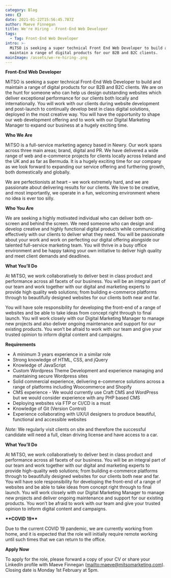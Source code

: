 ```yaml
---
category: Blog
seo: {}
date: 2021-01-22T15:56:45.787Z
author: Maeve Finnegan
title: We're Hiring - Front-End Web Developer
tags:
  - Tag: Front-End Web Developer
intro: >-
  MiTSO is seeking a super technical Front End Web Developer to build and
  maintain a range of digital products for our B2B and B2C clients. 
mainImage: /assets/we-re-hiring-.png
---
```

**Front-End Web Developer** 

MiTSO is seeking a super technical Front-End Web Developer to build and maintain a range of digital products for our B2B and B2C clients. We are on the hunt for someone who can help us design outstanding websites which deliver exceptional performance for our clients both locally and internationally. You will work with our clients during website development and post-launch to continually develop best in class digital solutions, deployed in the most creative way. You will have the opportunity to shape our web development offering and to work with our Digital Marketing Manager to expand our business at a hugely exciting time.

**Who We Are** 

MiTSO is a full-service marketing agency based in Newry. Our work spans across three main areas; brand, digital and PR. We have delivered a wide range of web and e-commerce projects for clients locally across Ireland and the UK and as far as Bermuda. It is a hugely exciting time for our company as we look forward to expanding our service offering and furthering growth, both domestically and globally.  

We are perfectionists at heart – we work extremely hard, and we are passionate about delivering results for our clients. We love to be creative, and most importantly, we operate in a fun, welcoming environment where no idea is ever too silly. 

**Who You Are**

We are seeking a highly motivated individual who can deliver both on-screen and behind the screen. We need someone who can design and develop creative and highly functional digital products while communicating effectively with our clients to deliver what they need. You will be passionate about your work and work on perfecting our digital offering alongside our talented full-service marketing team. You will thrive in a busy office environment and be happy taking your own initiative to deliver high quality and meet client demands and deadlines. 

**What You’ll Do** 

At MiTSO, we work collaboratively to deliver best in class product and performance across all facets of our business. You will be an integral part of our team and work together with our digital and marketing experts to provide high quality web solutions; from building e-commerce platforms through to beautifully designed websites for our clients both near and far. 

You will have sole responsibility for developing the front-end of a range of websites and be able to take ideas from concept right through to final launch. You will work closely with our Digital Marketing Manager to manage new projects and also deliver ongoing maintenance and support for our existing products. You won’t be afraid to work with our team and give your trusted opinion to inform digital content and campaigns. 

**Requirements** 

* A minimum 3 years experience in a similar role 
* Strong knowledge of HTML, CSS, and jQuery 
* Knowledge of JavaScript 
* Custom Wordpress Theme Development and experience managing and maintaining secure Wordpress sites 
* Solid commercial experience, delivering e-commerce solutions across a range of platforms including Woocommerce and Shopify 
* CMS experience - We would currently use Craft CMS and WordPress but we would consider experience with any PHP based CMS 
* Deploying websites via FTP or CI/CD is a must 
* Knowledge of Git (Version Control) 
* Experience collaborating with UX/UI designers to produce beautiful, functional and accessible websites

_Note:_ We regularly visit clients on site and therefore the successful candidate will need a full, clean driving license and have access to a car. 

**What You’ll Do**

At MiTSO, we work collaboratively to deliver best in class product and performance across all facets of our business. You will be an integral part of our team and work together with our digital and marketing experts to provide high-quality web solutions; from building e-commerce platforms through to beautifully designed websites for our clients both near and far. You will have sole responsibility for developing the front-end of a range of websites and be able to take ideas from concept right through to final launch. You will work closely with our Digital Marketing Manager to manage new projects and deliver ongoing maintenance and support for our existing products. You won’t be afraid to work with our team and give your trusted opinion to inform digital content and campaigns. 

**\*\*COVID 19\*\*** 

Due to the current COVID 19 pandemic, we are currently working from home, and it is expected that the role will initially require remote working until such times that we can return to the office.  

**Apply Now** 

To apply for the role, please forward a copy of your CV or share your LinkedIn profile with Maeve Finnegan (<mailto:maeve@mitsomarketing.com>). Closing date is Monday 1st February at 5pm.
